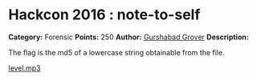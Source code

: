 # Hackcon 2016 : note-to-self

**Category:** Forensic
**Points:** 250
**Author:** [Gurshabad Grover](https://github.com/gurshabad)
**Description:**

The flag is the md5 of a lowercase string obtainable from the file.

[level.mp3](level.mp3)
